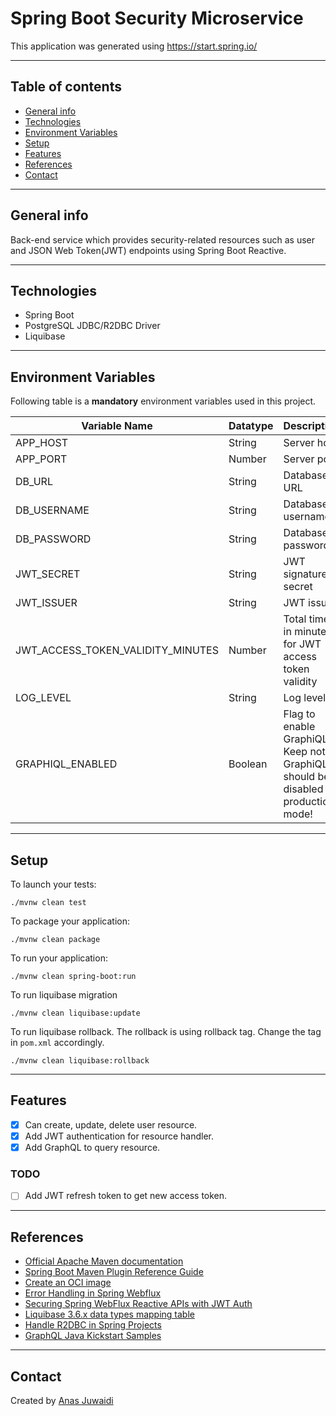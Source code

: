 # Spring Boot Security Microservice

This application was generated using https://start.spring.io/

---

## Table of contents
* [General info](#general-info)
* [Technologies](#technologies)
* [Environment Variables](#environment-variables)
* [Setup](#setup)
* [Features](#features)
* [References](#references)
* [Contact](#contact)

---

## General info
Back-end service which provides security-related resources such as user and JSON Web Token(JWT) endpoints using Spring Boot Reactive.

---

## Technologies
* Spring Boot
* PostgreSQL JDBC/R2DBC Driver
* Liquibase

---

## Environment Variables
Following table is a **mandatory** environment variables used in this project.

| Variable Name | Datatype | Description |
| --- | --- | --- |
| APP_HOST | String | Server host |
| APP_PORT | Number | Server port |
| DB_URL | String | Database URL |
| DB_USERNAME | String | Database username |
| DB_PASSWORD | String | Database password |
| JWT_SECRET | String  | JWT signature secret |
| JWT_ISSUER | String | JWT issuer |
| JWT_ACCESS_TOKEN_VALIDITY_MINUTES | Number | Total time in minutes for JWT access token validity |
| LOG_LEVEL | String | Log level |
| GRAPHIQL_ENABLED | Boolean | Flag to enable GraphiQL. Keep note GraphiQL should be disabled in production mode! |

---

## Setup
To launch your tests:
```
./mvnw clean test
```

To package your application:
```
./mvnw clean package
```

To run your application:
```
./mvnw clean spring-boot:run
```

To run liquibase migration
```
./mvnw clean liquibase:update
```

To run liquibase rollback. The rollback is using rollback tag. Change the tag in `pom.xml` accordingly.
```
./mvnw clean liquibase:rollback
```

---

## Features
- [x] Can create, update, delete user resource.
- [x] Add JWT authentication for resource handler.
- [x] Add GraphQL to query resource.

### TODO
- [ ] Add JWT refresh token to get new access token.

---

## References
* [Official Apache Maven documentation](https://maven.apache.org/guides/index.html)
* [Spring Boot Maven Plugin Reference Guide](https://docs.spring.io/spring-boot/docs/2.4.5/maven-plugin/reference/html/)
* [Create an OCI image](https://docs.spring.io/spring-boot/docs/2.4.5/maven-plugin/reference/html/#build-image)
* [Error Handling in Spring Webflux](https://dzone.com/articles/error-handling-in-spring-webflux)
* [Securing Spring WebFlux Reactive APIs with JWT Auth](https://www.devglan.com/spring-security/spring-security-webflux-jwt)
* [Liquibase 3.6.x data types mapping table](https://dba-presents.com/index.php/liquibase/216-liquibase-3-6-x-data-types-mapping-table)
* [Handle R2DBC in Spring Projects](https://medium.com/sipios/handle-r2dbc-in-spring-projects-fa96e65ca24d)
* [GraphQL Java Kickstart Samples](https://github.com/graphql-java-kickstart/samples)

---

## Contact
Created by [Anas Juwaidi](mailto:anas.didi95@gmail.com)
